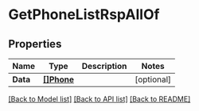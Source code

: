 # GetPhoneListRspAllOf

## Properties

Name | Type | Description | Notes
------------ | ------------- | ------------- | -------------
**Data** | [**[]Phone**](Phone.md) |  | [optional] 

[[Back to Model list]](../README.md#documentation-for-models) [[Back to API list]](../README.md#documentation-for-api-endpoints) [[Back to README]](../README.md)


